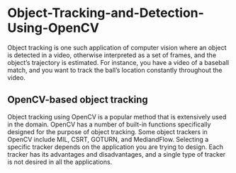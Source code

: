 # Object-Tracking-and-Detection-Using-OpenCV
Object tracking is one such application of computer vision where an object is detected in a video, otherwise interpreted as a set of frames, and the object’s trajectory is estimated. For instance, you have a video of a baseball match, and you want to track the ball’s location constantly throughout the video.

## OpenCV-based object tracking
Object tracking using OpenCV is a popular method that is extensively used in the domain. OpenCV has a number of built-in functions specifically designed for the purpose of object tracking. Some object trackers in OpenCV include MIL, CSRT, GOTURN, and MediandFlow. Selecting a specific tracker depends on the application you are trying to design. Each tracker has its advantages and disadvantages, and a single type of tracker is not desired in all the applications.
